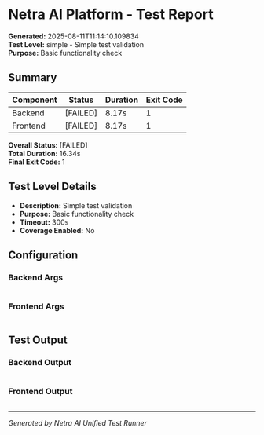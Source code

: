 # Netra AI Platform - Test Report

**Generated:** 2025-08-11T11:14:10.109834  
**Test Level:** simple - Simple test validation  
**Purpose:** Basic functionality check

## Summary

| Component | Status | Duration | Exit Code |
|-----------|--------|----------|-----------|
| Backend   | [FAILED] | 8.17s | 1 |
| Frontend  | [FAILED] | 8.17s | 1 |

**Overall Status:** [FAILED]  
**Total Duration:** 16.34s  
**Final Exit Code:** 1

## Test Level Details

- **Description:** Simple test validation
- **Purpose:** Basic functionality check
- **Timeout:** 300s
- **Coverage Enabled:** No

## Configuration

### Backend Args
```

```

### Frontend Args  
```

```

## Test Output

### Backend Output
```

```

### Frontend Output
```

```

---
*Generated by Netra AI Unified Test Runner*
